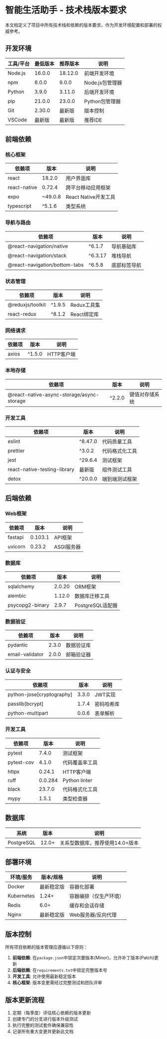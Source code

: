 # 智能生活助手 - 技术栈版本要求

本文档定义了项目中所有技术栈和依赖的版本要求，作为开发环境配置和部署的权威参考。

## 开发环境

| 工具/平台      | 最低版本  | 推荐版本  | 说明                          |
|---------------|-----------|-----------|------------------------------|
| Node.js       | 16.0.0    | 18.12.0   | 前端开发环境                   |
| npm           | 8.0.0     | 9.0.0     | Node.js包管理器               |
| Python        | 3.9.0     | 3.11.0    | 后端开发环境                   |
| pip           | 21.0.0    | 23.0.0    | Python包管理器                |
| Git           | 2.30.0    | 最新版     | 版本控制                       |
| VSCode        | 最新版     | 最新版     | 推荐IDE                       |

## 前端依赖

### 核心框架

| 依赖项                    | 版本            | 说明                      |
|--------------------------|----------------|--------------------------|
| react                    | 18.2.0         | 用户界面库                 |
| react-native             | 0.72.4         | 跨平台移动应用框架          |
| expo                     | ~49.0.8        | React Native开发工具       |
| typescript               | ^5.1.6         | 类型系统                   |

### 导航与路由

| 依赖项                       | 版本         | 说明                      |
|-----------------------------|-------------|--------------------------|
| @react-navigation/native    | ^6.1.7      | 导航基础库                 |
| @react-navigation/stack     | ^6.3.17     | 堆栈导航                   |
| @react-navigation/bottom-tabs | ^6.5.8    | 底部标签导航               |

### 状态管理

| 依赖项                | 版本         | 说明                      |
|----------------------|-------------|--------------------------|
| @reduxjs/toolkit     | ^1.9.5      | Redux工具集               |
| react-redux          | ^8.1.2      | React绑定库               |

### 网络请求

| 依赖项   | 版本        | 说明                      |
|---------|------------|--------------------------|
| axios   | ^1.5.0     | HTTP客户端                |

### 本地存储

| 依赖项                                 | 版本        | 说明                      |
|---------------------------------------|------------|--------------------------|
| @react-native-async-storage/async-storage | ^2.2.0  | 键值对存储系统            |

### 开发工具

| 依赖项                           | 版本         | 说明                      |
|---------------------------------|-------------|--------------------------|
| eslint                          | ^8.47.0     | 代码质量工具               |
| prettier                        | ^3.0.2      | 代码格式化工具             |
| jest                            | ^29.6.4     | 测试框架                   |
| react-native-testing-library    | 最新版       | 组件测试工具               |
| detox                           | ^20.0.0     | 端到端测试框架             |

## 后端依赖

### Web框架

| 依赖项        | 版本         | 说明                      |
|--------------|-------------|--------------------------|
| fastapi      | 0.103.1     | API框架                   |
| uvicorn      | 0.23.2      | ASGI服务器                |

### 数据库

| 依赖项        | 版本         | 说明                      |
|--------------|-------------|--------------------------|
| sqlalchemy   | 2.0.20      | ORM框架                   |
| alembic      | 1.12.0      | 数据库迁移工具             |
| psycopg2-binary | 2.9.7    | PostgreSQL适配器          |

### 数据验证

| 依赖项        | 版本         | 说明                      |
|--------------|-------------|--------------------------|
| pydantic     | 2.3.0       | 数据验证库                 |
| email-validator | 2.0.0    | 邮箱验证器                |

### 认证与安全

| 依赖项                     | 版本         | 说明                      |
|---------------------------|-------------|--------------------------|
| python-jose[cryptography] | 3.3.0       | JWT实现                   |
| passlib[bcrypt]           | 1.7.4       | 密码哈希库                 |
| python-multipart          | 0.0.6       | 表单解析                   |

### 开发工具

| 依赖项        | 版本         | 说明                      |
|--------------|-------------|--------------------------|
| pytest       | 7.4.0       | 测试框架                   |
| pytest-cov   | 4.1.0       | 代码覆盖率工具             |
| httpx        | 0.24.1      | HTTP客户端                |
| ruff         | 0.0.284     | Python linter            |
| black        | 23.7.0      | 代码格式化工具             |
| mypy         | 1.5.1       | 类型检查器                |

## 数据库

| 系统         | 版本         | 说明                          |
|-------------|-------------|------------------------------|
| PostgreSQL  | 12.0+       | 关系型数据库，推荐使用14.0+版本  |

## 部署环境

| 环境/服务     | 版本/规格            | 说明                          |
|-------------|-------------------|------------------------------|
| Docker      | 最新稳定版          | 容器化部署                     |
| Kubernetes  | 1.24+             | 容器编排（仅生产环境）           |
| Redis       | 6.0+              | 缓存和会话存储                  |
| Nginx       | 最新稳定版          | Web服务器/反向代理             |

## 版本控制

所有项目依赖的版本管理应遵循以下原则：

1. **前端依赖**: 在`package.json`中锁定次要版本(Minor)，允许补丁版本(Patch)更新
2. **后端依赖**: 在`requirements.txt`中锁定完整版本号
3. **开发工具**: 允许使用最新稳定版本
4. **核心框架**: 版本变更需经过完整测试和团队评审

## 版本更新流程

1. 定期（每季度）评估核心依赖的版本更新
2. 创建专门的分支进行版本升级测试
3. 执行完整的测试套件确保兼容性
4. 记录所有重大变更并更新此文档 